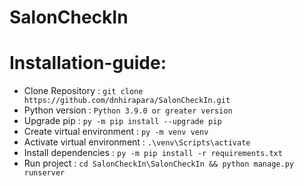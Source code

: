 # SalonCheckIn

# Installation-guide:

- Clone Repository : `git clone https://github.com/dnhirapara/SalonCheckIn.git`
- Python version : `Python 3.9.0 or greater version`
- Upgrade pip : `py -m pip install --upgrade pip`
- Create virtual environment : `py -m venv venv`
- Activate virtual environment : `.\venv\Scripts\activate`
- Install dependencies : `py -m pip install -r requirements.txt`
- Run project : `cd SalonCheckIn\SalonCheckIn && python manage.py runserver`
